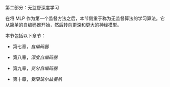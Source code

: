第二部分：无监督深度学习

在将 MLP 作为第一个监督方法之后，本节侧重于称为无监督算法的学习算法。它从简单的自编码器开始，然后转向更深和更大的神经模型。

本节包括以下章节：

+   第七章，*自编码器*

+   第八章，*深度自编码器*

+   第九章，*变分自编码器*

+   第十章，*受限玻尔兹曼机*
